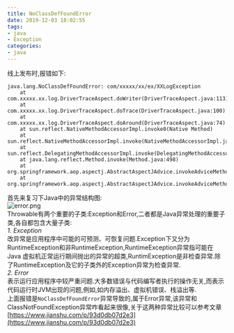 ```yaml
---
title: NoClassDefFoundError
date: 2019-12-03 18:02:55
tags:
- java
- Exception
categories:
- java   
---
```

线上发布时,报错如下:
```
java.lang.NoClassDefFoundError: com/xxxxx/xx/ex/XXLogException
    at com.xxxxx.xx.log.DriverTraceAspect.doWriter(DriverTraceAspect.java:113)
    at com.xxxxx.xx.log.DriverTraceAspect.doTrace(DriverTraceAspect.java:100)
    at com.xxxxx.xx.log.DriverTraceAspect.doAround(DriverTraceAspect.java:74)
    at sun.reflect.NativeMethodAccessorImpl.invoke0(Native Method)
    at sun.reflect.NativeMethodAccessorImpl.invoke(NativeMethodAccessorImpl.java:62)
    at sun.reflect.DelegatingMethodAccessorImpl.invoke(DelegatingMethodAccessorImpl.java:43)
    at java.lang.reflect.Method.invoke(Method.java:498)
    at org.springframework.aop.aspectj.AbstractAspectJAdvice.invokeAdviceMethodWithGivenArgs(AbstractAspectJAdvice.java:644)
    at org.springframework.aop.aspectj.AbstractAspectJAdvice.invokeAdviceMethod(AbstractAspectJAdvice.java:633)
```
首先来复习下Java中的异常结构图:  
![error.png](error.png)  
Throwable有两个重要的子类:Exception和Error,二者都是Java异常处理的重要子类,各自都包含大量子类:  
*1. Exception*  
改异常是应用程序中可能的可预测、可恢复问题.Exception下又分为RuntimeException和非RuntimeException,RuntimeException异常指可能在Java 虚拟机正常运行期间抛出的异常的超类,RuntimException是非检查异常.除了RuntimeException及它的子类外的Exception异常为检查异常.  
*2. Error*  
表示运行应用程序中较严重问题.大多数错误与代码编写者执行的操作无关,而表示代码运行时JVM出现的问题,例如,如内存溢出、虚拟机错误、栈溢出等.  
上面报错是``NoClassDefFoundError``异常导致的,属于Error异常,该异常和ClassNotFoundException异常咋看起来很像,关于这两种异常比较可以参考文章[https://www.jianshu.com/p/93d0db07d2e3](https://www.jianshu.com/p/93d0db07d2e3)
